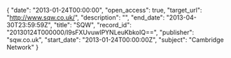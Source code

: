 {
  "date": "2013-01-24T00:00:00", 
  "open_access": true, 
  "target_url": "http://www.sqw.co.uk/", 
  "description": "", 
  "end_date": "2013-04-30T23:59:59Z", 
  "title": "SQW", 
  "record_id": "20130124T000000/I9sFXUvuwIPYNLeuKbkoIQ==", 
  "publisher": "sqw.co.uk", 
  "start_date": "2013-01-24T00:00:00Z", 
  "subject": "Cambridge Network"
}

